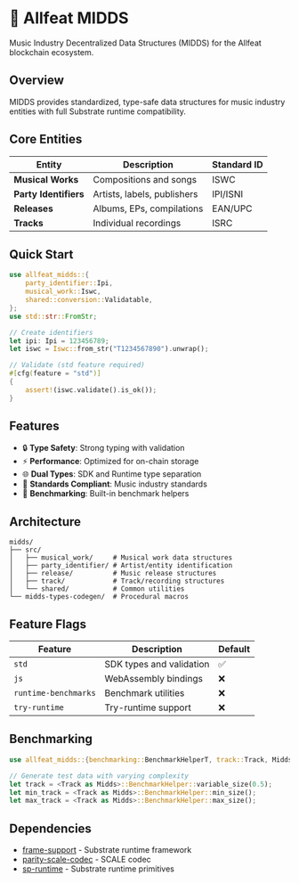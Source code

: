 # 🎼 Allfeat MIDDS

Music Industry Decentralized Data Structures (MIDDS) for the Allfeat blockchain ecosystem.

## Overview

MIDDS provides standardized, type-safe data structures for music industry entities with full Substrate runtime compatibility.

## Core Entities

| Entity | Description | Standard ID |
|--------|-------------|-------------|
| **Musical Works** | Compositions and songs | ISWC |
| **Party Identifiers** | Artists, labels, publishers | IPI/ISNI |
| **Releases** | Albums, EPs, compilations | EAN/UPC |
| **Tracks** | Individual recordings | ISRC |

## Quick Start

```rust
use allfeat_midds::{
    party_identifier::Ipi,
    musical_work::Iswc,
    shared::conversion::Validatable,
};
use std::str::FromStr;

// Create identifiers
let ipi: Ipi = 123456789;
let iswc = Iswc::from_str("T1234567890").unwrap();

// Validate (std feature required)
#[cfg(feature = "std")]
{
    assert!(iswc.validate().is_ok());
}
```

## Features

- 🔒 **Type Safety**: Strong typing with validation
- ⚡ **Performance**: Optimized for on-chain storage
- 🌐 **Dual Types**: SDK and Runtime type separation
- 📏 **Standards Compliant**: Music industry standards
- 🧪 **Benchmarking**: Built-in benchmark helpers

## Architecture

```
midds/
├── src/
│   ├── musical_work/     # Musical work data structures
│   ├── party_identifier/ # Artist/entity identification
│   ├── release/          # Music release structures
│   ├── track/            # Track/recording structures
│   └── shared/           # Common utilities
└── midds-types-codegen/  # Procedural macros
```

## Feature Flags

| Feature | Description | Default |
|---------|-------------|---------|
| `std` | SDK types and validation | ✅ |
| `js` | WebAssembly bindings | ❌ |
| `runtime-benchmarks` | Benchmark utilities | ❌ |
| `try-runtime` | Try-runtime support | ❌ |

## Benchmarking

```rust
use allfeat_midds::{benchmarking::BenchmarkHelperT, track::Track, Midds};

// Generate test data with varying complexity
let track = <Track as Midds>::BenchmarkHelper::variable_size(0.5);
let min_track = <Track as Midds>::BenchmarkHelper::min_size();
let max_track = <Track as Midds>::BenchmarkHelper::max_size();
```

## Dependencies

- [frame-support](https://docs.rs/frame-support) - Substrate runtime framework
- [parity-scale-codec](https://docs.rs/parity-scale-codec) - SCALE codec
- [sp-runtime](https://docs.rs/sp-runtime) - Substrate runtime primitives